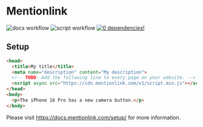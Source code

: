# Mentionlink

![docs workflow](https://github.com/mentionlink/frontend/actions/workflows/docs.yml/badge.svg)
![script workflow](https://github.com/mentionlink/frontend/actions/workflows/script.yml/badge.svg)
[![0 dependencies!](https://0dependencies.dev/0dependencies.svg)](https://github.com/mentionlink/frontend/blob/main/packages/script/package.json)

## Setup

```html
<head>
  <title>My title</title>
  <meta name="description" content="My description">
  <!-- TODO: Add the following line to every page on your website. -->
  <script async src="https://cdn.mentionlink.com/v1/script.min.js"></script>
</head>
<body>
  <p>The iPhone 16 Pro has a new camera button.</p>
</body>
```

Please visit <https://docs.mentionlink.com/setup/> for more information.